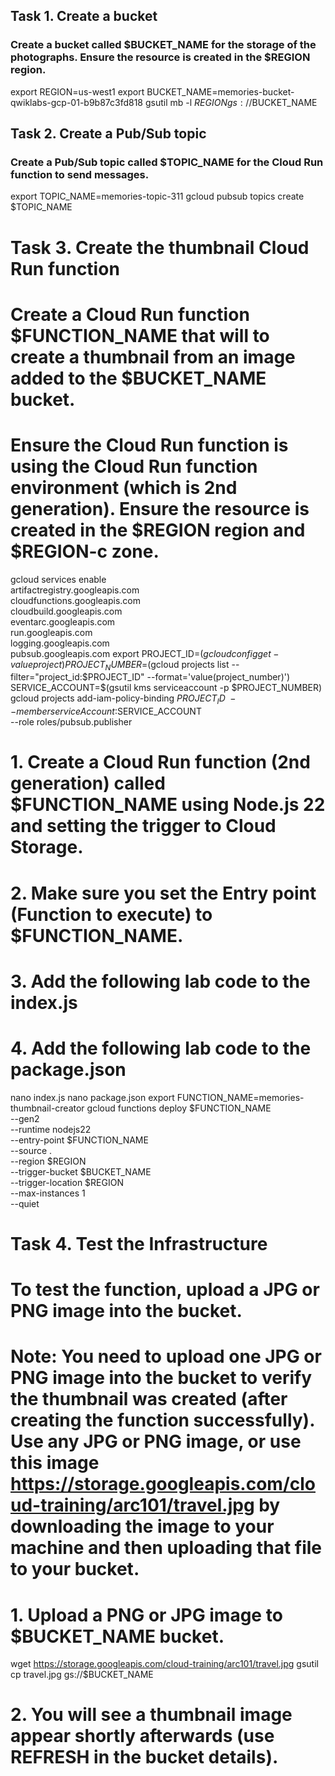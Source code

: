 ## Task 1. Create a bucket

### Create a bucket called $BUCKET_NAME for the storage of the photographs. Ensure the resource is created in the $REGION region.

export REGION=us-west1
export BUCKET_NAME=memories-bucket-qwiklabs-gcp-01-b9b87c3fd818
gsutil mb -l $REGION gs://$BUCKET_NAME

## Task 2. Create a Pub/Sub topic

### Create a Pub/Sub topic called $TOPIC_NAME for the Cloud Run function to send messages.

export TOPIC_NAME=memories-topic-311
gcloud pubsub topics create $TOPIC_NAME

# Task 3. Create the thumbnail Cloud Run function

# Create a Cloud Run function $FUNCTION_NAME that will to create a thumbnail from an image added to the $BUCKET_NAME bucket.

# Ensure the Cloud Run function is using the Cloud Run function environment (which is 2nd generation). Ensure the resource is created in the $REGION region and $REGION-c zone.

gcloud services enable \
 artifactregistry.googleapis.com \
 cloudfunctions.googleapis.com \
 cloudbuild.googleapis.com \
 eventarc.googleapis.com \
 run.googleapis.com \
 logging.googleapis.com \
 pubsub.googleapis.com
export PROJECT_ID=$(gcloud config get-value project)
PROJECT_NUMBER=$(gcloud projects list --filter="project_id:$PROJECT_ID" --format='value(project_number)')
SERVICE_ACCOUNT=$(gsutil kms serviceaccount -p $PROJECT_NUMBER)
gcloud projects add-iam-policy-binding $PROJECT_ID \
  --member serviceAccount:$SERVICE_ACCOUNT \
 --role roles/pubsub.publisher

# 1. Create a Cloud Run function (2nd generation) called $FUNCTION_NAME using Node.js 22 and setting the trigger to Cloud Storage.

# 2. Make sure you set the Entry point (Function to execute) to $FUNCTION_NAME.

# 3. Add the following lab code to the index.js

# 4. Add the following lab code to the package.json

nano index.js
nano package.json
export FUNCTION_NAME=memories-thumbnail-creator
gcloud functions deploy $FUNCTION_NAME \
 --gen2 \
 --runtime nodejs22 \
 --entry-point $FUNCTION_NAME \
 --source . \
 --region $REGION \
 --trigger-bucket $BUCKET_NAME \
 --trigger-location $REGION \
 --max-instances 1 \
 --quiet

# Task 4. Test the Infrastructure

# To test the function, upload a JPG or PNG image into the bucket.

# Note: You need to upload one JPG or PNG image into the bucket to verify the thumbnail was created (after creating the function successfully). Use any JPG or PNG image, or use this image https://storage.googleapis.com/cloud-training/arc101/travel.jpg by downloading the image to your machine and then uploading that file to your bucket.

# 1. Upload a PNG or JPG image to $BUCKET_NAME bucket.

wget https://storage.googleapis.com/cloud-training/arc101/travel.jpg
gsutil cp travel.jpg gs://$BUCKET_NAME

# 2. You will see a thumbnail image appear shortly afterwards (use REFRESH in the bucket details).
